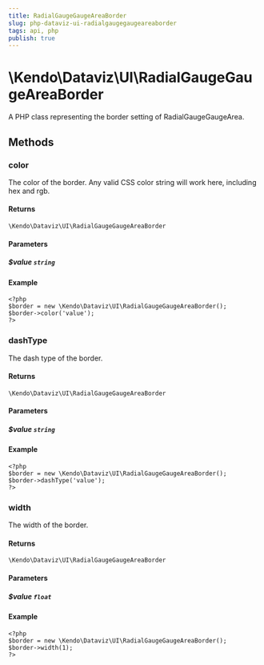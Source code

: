 ```yaml
---
title: RadialGaugeGaugeAreaBorder
slug: php-dataviz-ui-radialgaugegaugeareaborder
tags: api, php
publish: true
---
```


# \Kendo\Dataviz\UI\RadialGaugeGaugeAreaBorder

A PHP class representing the border setting of RadialGaugeGaugeArea.


## Methods

### color
The color of the border. Any valid CSS color string will work here, including hex and rgb.

#### Returns
`\Kendo\Dataviz\UI\RadialGaugeGaugeAreaBorder`

#### Parameters

##### $value `string`



#### Example 
    <?php
    $border = new \Kendo\Dataviz\UI\RadialGaugeGaugeAreaBorder();
    $border->color('value');
    ?>

### dashType
The dash type of the border.

#### Returns
`\Kendo\Dataviz\UI\RadialGaugeGaugeAreaBorder`

#### Parameters

##### $value `string`



#### Example 
    <?php
    $border = new \Kendo\Dataviz\UI\RadialGaugeGaugeAreaBorder();
    $border->dashType('value');
    ?>

### width
The width of the border.

#### Returns
`\Kendo\Dataviz\UI\RadialGaugeGaugeAreaBorder`

#### Parameters

##### $value `float`



#### Example 
    <?php
    $border = new \Kendo\Dataviz\UI\RadialGaugeGaugeAreaBorder();
    $border->width(1);
    ?>

 
